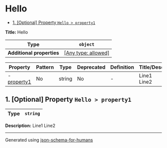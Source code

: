 # Hello

- [1. [Optional] Property `Hello > property1`](#property1)

**Title:** Hello

| Type                      | `object`                                                                  |
| ------------------------- | ------------------------------------------------------------------------- |
| **Additional properties** | [[Any type: allowed]](# "Additional Properties of any type are allowed.") |

| Property                   | Pattern | Type   | Deprecated | Definition | Title/Description |
| -------------------------- | ------- | ------ | ---------- | ---------- | ----------------- |
| - [property1](#property1 ) | No      | string | No         | -          | Line1<br />Line2  |

## <a name="property1"></a>1. [Optional] Property `Hello > property1`

| Type | `string` |
| ---- | -------- |

**Description:** Line1
Line2

----------------------------------------------------------------------------------------------------------------------------
Generated using [json-schema-for-humans](https://github.com/coveooss/json-schema-for-humans)
